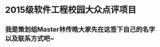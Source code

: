 # 2015级软件工程校园大众点评项目

我是策划组Master林传晧大家先在这签下自己的名字以及联系方式吧~
---------------------------------------------------------------








